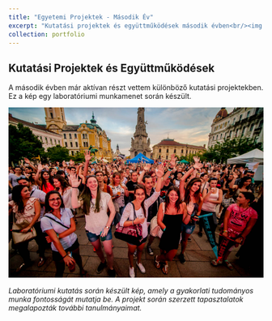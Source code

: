 ```yaml
---
title: "Egyetemi Projektek - Második Év"
excerpt: "Kutatási projektek és együttműködések második évben<br/><img src='/images/masodik.png' alt='Laboratóriumi munka egyetemi projekthez'>"
collection: portfolio
---
```


## Kutatási Projektek és Együttműködések

A második évben már aktívan részt vettem különböző kutatási projektekben. Ez a kép egy laboratóriumi munkamenet során készült.

![Laboratóriumi munka egyetemi projekthez](/images/masodik.png "Laboratóriumi kutatómunka során készült fénykép")

*Laboratóriumi kutatás során készült kép, amely a gyakorlati tudományos munka fontosságát mutatja be. A projekt során szerzett tapasztalatok megalapozták további tanulmányaimat.*